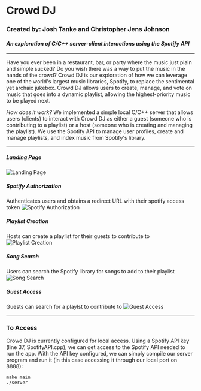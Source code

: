 # Crowd DJ 

### Created by: Josh Tanke and Christopher Jens Johnson

#### *An exploration of C/C++ server-client interactions using the Spotify API*

___

Have you ever been in a restaurant, bar, or party where the music just plain and simple sucked? Do you wish there was a way to put the music in the hands of the crowd? Crowd DJ is our exploration of how we can leverage one of the world's largest music libraries, Spotify, to replace the sentimental yet archaic jukebox. Crowd DJ allows users to create, manage, and vote on music that goes into a dynamic playlist, allowing the highest-priority music to be played next.


*How does it work?*
We implemented a simple local C/C++ server that allows users (clients) to interact with Crowd DJ as either a guest (someone who is contributing to a playlist) or a host (someone who is creating and managing the playlist). We use the Spotify API to manage user profiles, create and manage playlists, and index music from Spotify's library.

---

##### *Landing Page*
![Landing Page](https://github.com/jens-johnson/crowddj/blob/master/misc/images/landing.png "Landing Page")

##### *Spotify Authorization*
Authenticates users and obtains a redirect URL with their spotify access token
![Spotify Authorization](https://github.com/jens-johnson/crowddj/blob/master/misc/images/spotify-access.png "Spotify Authorization")

##### *Playlist Creation*
Hosts can create a playlist for their guests to contribute to
![Playlist Creation](https://github.com/jens-johnson/crowddj/blob/master/misc/images/playlist-creation.png "Playlist Creation")

##### *Song Search*
Users can search the Spotify library for songs to add to their playlist
![Song Search](https://github.com/jens-johnson/crowddj/blob/master/misc/images/song-search.png "Song Search")

##### *Guest Access*
Guests can search for a playlst to contribute to
![Guest Access](https://github.com/jens-johnson/crowddj/blob/master/misc/images/guest-search.png "Guest Access")

---

### To Access
Crowd DJ is currently configured for local access. Using a Spotify API key (line 37, SpotifyAPI.cpp), we can get access to the Spotify API needed to run the app. With the API key configured, we can simply compile our server program and run it (in this case accessing it through our local port on 8888):

```
make main
./server
```
